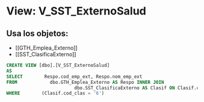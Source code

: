 # View: V_SST_ExternoSalud

## Usa los objetos:
- [[GTH_Emplea_Externo]]
- [[SST_ClasificaExterno]]

```sql
CREATE VIEW [dbo].[V_SST_ExternoSalud]
AS
SELECT        Respo.cod_emp_ext, Respo.nom_emp_ext
FROM            dbo.GTH_Emplea_Externo AS Respo INNER JOIN
                         dbo.SST_ClasificaExterno AS Clasif ON Clasif.cod_clas = Respo.cod_clas
WHERE        (Clasif.cod_clas = '6')

```
